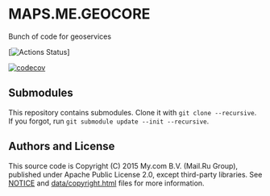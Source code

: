 # MAPS.ME.GEOCORE

Bunch of code for geoservices

[![Actions Status][c++ci-badge]]

[![codecov][codecov-badge]][codecov-link]




## Submodules

This repository contains submodules. Clone it with `git clone --recursive`. If you forgot,
run `git submodule update --init --recursive`.

## Authors and License

This source code is Copyright (C) 2015 My.com B.V. (Mail.Ru Group), published under Apache Public License 2.0,
except third-party libraries. See [NOTICE](https://github.com/mapsme/geocore/blob/master/NOTICE)
and [data/copyright.html](http://htmlpreview.github.io/?https://github.com/mapsme/geocore/blob/master/data/copyright.html) files for more information.

[codecov-badge]:   https://codecov.io/gh/LaGrunge/geocore/branch/master/graph/badge.svg
[codecov-link]:    https://codecov.io/gh/LaGrunge/geocore
[c++ci-badge]:      https://github.com/LaGrunge/geocore/workflows/C/C++%20CI/badge.svg
